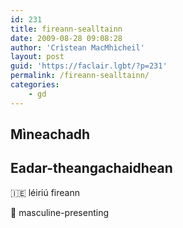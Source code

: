 ```yaml
---
id: 231
title: fireann-sealltainn
date: 2009-08-28 09:08:28
author: 'Crìstean MacMhìcheil'
layout: post
guid: 'https://faclair.lgbt/?p=231'
permalink: /fireann-sealltainn/
categories:
    - gd
---
```


## Mìneachadh

## Eadar-theangachaidhean

&#x1f1ee;&#x1f1ea; léiriú fireann

&#x1f3f4;&#xe0067;&#xe0062;&#xe0065;&#xe006e;&#xe0067;&#xe007f; masculine-presenting
